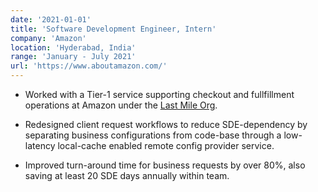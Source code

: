 ```yaml
---
date: '2021-01-01'
title: 'Software Development Engineer, Intern'
company: 'Amazon'
location: 'Hyderabad, India'
range: 'January - July 2021'
url: 'https://www.aboutamazon.com/'
---
```


- Worked with a Tier-1 service supporting checkout and fullfillment operations at Amazon under the [Last Mile Org](https://www.amazon.jobs/en/teams/last-mile-org).

- Redesigned client request workflows to reduce SDE-dependency by separating business configurations from code-base through a low-latency local-cache enabled remote config provider service.

- Improved turn-around time for business requests by over 80%, also saving at least 20 SDE days annually within team.
